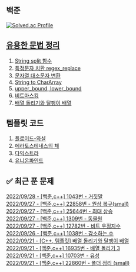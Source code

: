 

## 백준
[![Solved.ac Profile](http://mazassumnida.wtf/api/v2/generate_badge?boj=dkswnkk)](https://solved.ac/dkswnkk/)

[유용한 문법 정리](https://dkswnkk.tistory.com/483?category=549172)
--
1. [String split 함수](https://dkswnkk.tistory.com/476?category=549172)
2. [특정문자 치환 regex_replace](https://dkswnkk.tistory.com/479?category=549172)
3. [문자열 대소문자 변환](https://dkswnkk.tistory.com/483?category=549172)
4. [String to CharArray](https://dkswnkk.tistory.com/249?category=549172)
5. [upper_bound, lower_bound](https://dkswnkk.tistory.com/533)
6. [비트마스킹](https://dkswnkk.tistory.com/650)
7. [배열 돌리기와 달팽이 배열](https://dkswnkk.tistory.com/660?category=549172)

## 템플릿 코드
1. [플로이드-와샬](https://dkswnkk.tistory.com/535)
2. [에라토스테네스의 체](https://dkswnkk.tistory.com/490?category=549172)
3. [다익스트라](https://dkswnkk.tistory.com/546)
4. [유니온파인드](https://dkswnkk.tistory.com/627)

## ✅ 최근 푼 문제

[2022/09/28 - [백준,c++] 1043번 - 거짓말](https://dkswnkk.tistory.com/666) <br/>
[2022/09/27 - [백준,c++] 22858번 - 원상 복구(small)](https://dkswnkk.tistory.com/665) <br/>
[2022/09/27 - [백준,c++] 25644번 - 최대 상승](https://dkswnkk.tistory.com/664) <br/>
[2022/09/27 - [백준,c++] 1309번 - 동물원](https://dkswnkk.tistory.com/663) <br/>
[2022/09/27 - [백준,c++] 12782번 - 비트 우정지수](https://dkswnkk.tistory.com/662) <br/>
[2022/09/26 - [백준,c++] 1038번 - 감소하는 수](https://dkswnkk.tistory.com/661) <br/>
[2022/09/21 - [C++, 템플릿] 배열 돌리기와 달팽이 배열](https://dkswnkk.tistory.com/660) <br/>
[2022/09/21 - [백준,c++] 16935번 - 배열 돌리기 3](https://dkswnkk.tistory.com/659) <br/>
[2022/09/21 - [백준,c++] 10703번 - 유성](https://dkswnkk.tistory.com/658) <br/>
[2022/09/21 - [백준,c++] 22860번 - 폴더 정리 (small)](https://dkswnkk.tistory.com/657) <br/>
